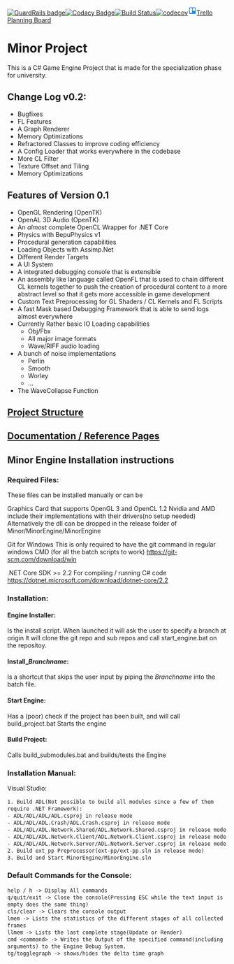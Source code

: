 [![GuardRails badge](https://badges.guardrails.io/ByteChkR/Minor.svg?token=f4224ee3848c490228cdebeec7fcff181c192abb1787060a44821b3f584ae47e)](https://dashboard.guardrails.io/default/gh/ByteChkR/Minor)[![Codacy Badge](https://api.codacy.com/project/badge/Grade/8a9a300bcf0d4a04af01841077792532)](https://www.codacy.com/manual/ByteChkR/Minor?utm_source=github.com&amp;utm_medium=referral&amp;utm_content=ByteChkR/Minor&amp;utm_campaign=Badge_Grade)[![Build Status](https://travis-ci.com/ByteChkR/Minor.svg?branch=develop)](https://travis-ci.com/ByteChkR/Minor)[![codecov](https://codecov.io/gh/ByteChkR/Minor/branch/develop/graph/badge.svg)](https://codecov.io/gh/ByteChkR/Minor)[<img src="https://github.com/ByteChkR/Minor/raw/develop/resources/trello_img.png" width=20 height=20>Trello Planning Board](https://trello.com/b/ioMq8ZzG/minor-todo)

# Minor Project 

This is a C# Game Engine Project that is made for the specialization phase for university.

## Change Log v0.2:
* Bugfixes
* FL Features
* A Graph Renderer
* Memory Optimizations
* Refractored Classes to improve coding efficiency
* A Config Loader that works everywhere in the codebase
* More CL Filter
* Texture Offset and Tiling
* Memory Optimizations

## Features of Version 0.1
* OpenGL Rendering (OpenTK)
* OpenAL 3D Audio (OpenTK)
* An *almost* complete OpenCL Wrapper for .NET Core
* Physics with BepuPhysics v1
* Procedural generation capabilities
* Loading Objects with Assimp.Net
* Different Render Targets
* A UI System
* A integrated debugging console that is extensible
* An assembly like language called OpenFL that is used to chain different CL kernels together to push the creation of procedural content to a more abstract level so that it gets more accessible in game development
* Custom Text Preprocessing for GL Shaders / CL Kernels and FL Scripts
* A fast Mask based Debugging Framework that is able to send logs almost everywhere
* Currently Rather basic IO Loading capabilities
	- Obj/Fbx
	- All major image formats
	- Wave/RIFF audio loading
* A bunch of noise implementations
	- Perlin
	- Smooth
	- Worley
	- ...
* The WaveCollapse Function

## [Project Structure](resources/ProjectStructure.md)

## [Documentation / Reference Pages](https://bytechkr.github.io/Minor/index.html)

## Minor Engine Installation instructions

### Required Files:
These files can be installed manually or can be 

Graphics Card that supports OpenGL 3 and OpenCL 1.2
Nvidia and AMD include their implementations with their drivers(no setup needed)
Alternatively the dll can be dropped in the release folder of Minor/MinorEngine/MinorEngine

Git for Windows
This is only required to have the git command in regular windows CMD (for all the batch scripts to work)
https://git-scm.com/download/win

.NET Core SDK >= 2.2
For compiling / running C# code
https://dotnet.microsoft.com/download/dotnet-core/2.2


### Installation:
#### Engine Installer:
Is the install script. When launched it will ask the user to specify a branch at origin
It will clone the git repo and sub repos and call start_engine.bat on the repositoy.

#### Install_$Branchname$:
Is a shortcut that skips the user input by piping the $Branchname$ into the batch file.

#### Start Engine:
Has a (poor) check if the project has been built, and will call build_project.bat
Starts the engine

#### Build Project:
Calls build_submodules.bat
and builds/tests the Engine

### Installation Manual:

Visual Studio:

	1. Build ADL(Not possible to build all modules since a few of them require .NET Framework):
	- ADL/ADL/ADL/ADL.csproj in release mode
	- ADL/ADL/ADL.Crash/ADL.Crash.csproj in release mode
	- ADL/ADL/ADL.Network.Shared/ADL.Network.Shared.csproj in release mode
	- ADL/ADL/ADL.Network.Client/ADL.Network.Client.csproj in release mode
	- ADL/ADL/ADL.Network.Server/ADL.Network.Server.csproj in release mode
	2. Build ext_pp Preprocessor(ext-pp/ext-pp.sln in release mode)
	3. Build and Start MinorEngine/MinorEngine.sln 

### Default Commands for the Console:
	help / h -> Display All commands
	q/quit/exit -> Close the console(Pressing ESC while the text input is empty does the same thing)
	cls/clear -> Clears the console output
	lmem -> Lists the statistics of the different stages of all collected frames
	llmem -> Lists the last complete stage(Update or Render)
	cmd <command> -> Writes the Output of the specified command(including arguments) to the Engine Debug System.
	tg/togglegraph -> shows/hides the delta time graph
